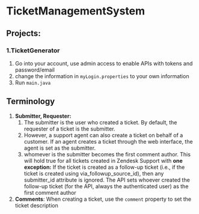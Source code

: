 # TicketManagementSystem

## Projects:

### 1.TicketGenerator

1. Go into your account, use admin access to enable APIs with tokens and password/email
2. change the information in ```myLogin.properties``` to your own information
3. Run ```main.java```



## Terminology

1. **Submitter, Requester:** 
   1. The submitter is the user who created a ticket. By default, the requester of a ticket is the submitter.
   2. However, a support agent can also create a ticket on behalf of a customer. If an agent creates a ticket through the web interface, the agent is set as the submitter.
   3. whomever is the submitter becomes the first comment author. This will hold true for all tickets created in Zendesk Support with **one exception:** If the ticket is created as a follow-up ticket (i.e., if the ticket is created using via_followup_source_id), then any submitter_id attribute is ignored. The API sets whoever created the follow-up ticket (for the API, always the authenticated user) as the first comment author
2. **Comments**: When creating a ticket, use the ```comment``` property to set the ticket description